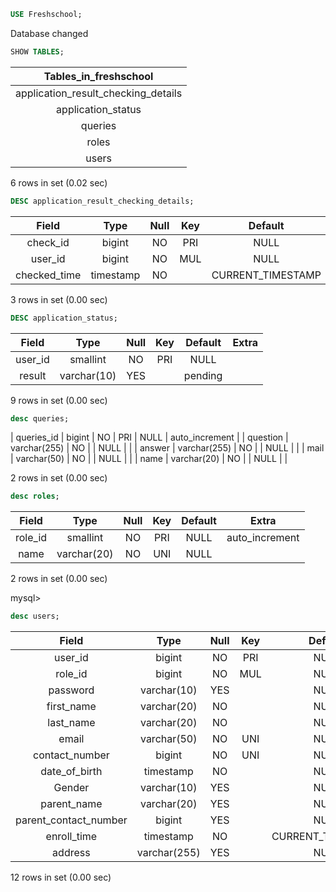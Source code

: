 ```sql
USE Freshschool;
```

Database changed

```sql
SHOW TABLES;
```

|        Tables_in_freshschool        |
| :---------------------------------: |
| application_result_checking_details |
|         application_status          |
|               queries               |
|                roles                |
|                users                |

6 rows in set (0.02 sec)

```sql
DESC application_result_checking_details;
```

|    Field     |   Type    | Null | Key |      Default      |       Extra       |
| :----------: | :-------: | :--: | :-: | :---------------: | :---------------: |
|   check_id   |  bigint   |  NO  | PRI |       NULL        |  auto_increment   |
|   user_id    |  bigint   |  NO  | MUL |       NULL        |                   |
| checked_time | timestamp |  NO  |     | CURRENT_TIMESTAMP | DEFAULT_GENERATED |

3 rows in set (0.00 sec)

```sql
DESC application_status;
```

|  Field  |    Type     | Null | Key | Default | Extra |
| :-----: | :---------: | :--: | :-: | :-----: | :---: |
| user_id |  smallint   |  NO  | PRI |  NULL   |       |
| result  | varchar(10) | YES  |     | pending |       |

9 rows in set (0.00 sec)

```sql
desc queries;
```

| queries_id | bigint | NO | PRI | NULL | auto_increment |
| question | varchar(255) | NO | | NULL | |
| answer | varchar(255) | NO | | NULL | |
| mail | varchar(50) | NO | | NULL | |
| name | varchar(20) | NO | | NULL | |

2 rows in set (0.00 sec)

```sql
desc roles;
```

|  Field  |    Type     | Null | Key | Default |     Extra      |
| :-----: | :---------: | :--: | :-: | :-----: | :------------: |
| role_id |  smallint   |  NO  | PRI |  NULL   | auto_increment |
|  name   | varchar(20) |  NO  | UNI |  NULL   |                |

2 rows in set (0.00 sec)

mysql>

```sql
desc users;
```

|         Field         |     Type     | Null | Key |      Default      |       Extra       |
| :-------------------: | :----------: | :--: | :-: | :---------------: | :---------------: |
|        user_id        |    bigint    |  NO  | PRI |       NULL        |  auto_increment   |
|        role_id        |    bigint    |  NO  | MUL |       NULL        |                   |
|       password        | varchar(10)  | YES  |     |       NULL        |                   |
|      first_name       | varchar(20)  |  NO  |     |       NULL        |                   |
|       last_name       | varchar(20)  |  NO  |     |       NULL        |                   |
|         email         | varchar(50)  |  NO  | UNI |       NULL        |                   |
|    contact_number     |    bigint    |  NO  | UNI |       NULL        |                   |
|     date_of_birth     |  timestamp   |  NO  |     |       NULL        |                   |
|        Gender         | varchar(10)  | YES  |     |       NULL        |                   |
|      parent_name      | varchar(20)  | YES  |     |       NULL        |                   |
| parent_contact_number |    bigint    | YES  |     |       NULL        |                   |
|      enroll_time      |  timestamp   |  NO  |     | CURRENT_TIMESTAMP | DEFAULT_GENERATED |
|        address        | varchar(255) | YES  |     |       NULL        |                   |

12 rows in set (0.00 sec)
